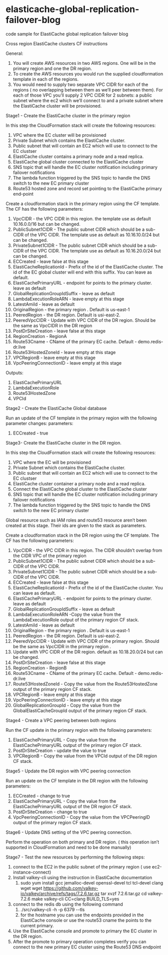 # elasticache-global-replication-failover-blog
code sample for ElastiCache global replication failover blog

Cross region ElastiCache clusters CF instructions

General:

1. You will create AWS resources in two AWS regions. One will be in the primary region and one the DR region. 
2. To create the AWS resources you would run the supplied cloudformation template in each of the regions. 
3. You would need to supply two separate VPC CIDR for each of the regions ( no overlapping between them as we’ll peer between them). For each of those VPC you’ll supply 2 VPC CIDR for 2 subnets: a public subnet where the ec2 which we’ll connect to and a private subnet where the ElastiCache cluster will be provisioned.

Stage1 -  Create the ElastiCache cluster in the primary region

 In this step the CloudFormation stack will create the following resources:

1. VPC where the EC cluster will be provisioned
2. Private Subnet which contains the ElastiCache cluster.
3. Public subnet that will contain an EC2 which will use to connect to the EC clustser
4. ElastiCache cluster contains a primary node and a read replica. 
5. ElastiCache global  cluster connected to the ElastiCache cluster
6. SNS topic that will handle the EC cluster notification including primary failover notifications
7. The lambda function triggered by the SNS topic to handle  the DNS switch to the new EC primary cluster
8. Route53 hosted zone and record set pointing to the ElastiCache primary end-point


Create a cloudformation stack in the primary region using the CF template. The CF has the following parameters:

1. VpcCIDR - the VPC CIDR in this region. the template use as default 10.16.0.0/16 but can be changed.
2. PublicSubnet1CIDR - The public subnet CIDR which should be a sub-CIDR of the VPC CIDR. The template use as default as 10.16.10.0/24 but can be changed. 
3. PrivateSubnet1CIDR - The public subnet CIDR which should be a sub-CIDR of the VPC CIDR. The template use as default as 10.16.20.0/24 but can be changed. 
4. ECCreated - leave false at this stage
5. ElastiCacheReplicationId - Prefix of the id of the ElastiCache cluster. The id of the EC global cluster will end with this suffix. You can leave as default. 
6. ElastiCachePrimaryURL - endpoint for points to the primary cluster. leave as default
7. GlobalReplicationGroupIdSuffix - leave as default
8. LambdaExecutionRoleARN - leave empty at this stage
9. LatestAmiId - leave as default
10. OriginalRegion - the primary region . Default is us-east-1
11. PeeredRegion - the DR region. Default is usi-east-2.
12. PeeredVpcCIDR - Update with VPC CIDR of the DR region. Should be the same as VpcCIDR in the DR region  
13. PostDrSiteCreation - leave false at this stage
14. RegionCreation - RegionA
15. Route53Cname - CName of the primary EC cache. Default - demo.redis-dr.live
16. Route53HostedZoneId - leave empty at this stage
17. VPCRegionB - leave empty at this stage
18. VpcPeeringConnectionID -  leave empty at this stage

Outputs:

1. ElastiCachePrimaryURL
2. LambdaExecutionRole
3. Route53HostedZone
4. VPCId

Stage2 - Create the ElastiCache Global database


Run an update of the CF template in the primary region with the following parameter changes:
parameters:

1. ECCreated - true



Stage3- Create the ElastiCache cluster in the DR region. 

In this step the CloudFormation stack will create the following resources:

1. VPC where the EC will be provisioned
2. Private Subnet which contains the ElastiCache cluster.
3. Public subnet that will contain an EC2 which will use to connect to the EC clustser
4. ElastiCache cluster container a primary node and a read replica. 
5. Connect the ElastiCache global  cluster to the ElastiCache cluster
6. SNS topic that will handle the EC cluster notification including primary failover notifications
7. The lambda function triggered by the SNS topic to handle  the DNS switch to the new EC primary cluster

Global resource such as IAM roles and route53 resource aren’t been created at this stage. Their ids are given to the stack as parameters. 

Create a cloudformation stack in the DR region using the CF template. The CF has the following parameters:

1. VpcCIDR - the VPC CIDR in this region. The CIDR shouldn’t overlap from the CIDR VPC of the primary region 
2. PublicSubnet1CIDR - The public subnet CIDR which should be a sub-CIDR of the VPC CIDR. 
3. PrivateSubnet1CIDR - The public subnet CIDR which should be a sub-CIDR of the VPC CIDR.
4. ECCreated - leave false at this stage
5. ElastiCacheReplicationId - Prefix of the id of the ElastiCache cluster. You can leave as default. 
6. ElastiCachePrimaryURL - endpoint for points to the primary cluster. leave as default
7. GlobalReplicationGroupIdSuffix - leave as default
8. LambdaExecutionRoleARN -Copy the value from the LambdaExecutionRole output of the primary region CF stack. 
9. LatestAmiId - leave as default
10. OriginalRegion - the primary region . Default is us-east-1
11. PeeredRegion - the DR region. Default is usi-east-2.
12. PeeredVpcCIDR - Update with VPC CIDR of the primary region. Should be the same as VpcCIDR in the primary region  .
13. Update with VPC CIDR of the DR region. default as 10.18.20.0/24 but can be changed. 
14. PostDrSiteCreation - leave false at this stage
15. RegionCreation - RegionB
16. Route53Cname - CName of the primary EC cache. Default - demo.redis-dr.live
17. Route53HostedZoneId - Copy the value from the Route53HostedZone output of the primary region CF stack. 
18. VPCRegionB - leave empty at this stage
19. VpcPeeringConnectionID -  leave empty at this stage
20. GlobalReplicationGroupId - Copy the value from the GlobalElastiCacheGroupId output of the primary region CF stack. 

Stage4 - Create a VPC peering between both regions

Run the CF update in the primary region with the following parameters:

1. ElastiCachePrimaryURL - Copy the value from the ElastiCachePrimaryURL output of the primary region CF stack. 
2. PostDrSiteCreation - update the value to true
3. VPCRegionB - Copy the value from the VPCId output of the DR region CF stack. 

Stage5 - Update the DR region with VPC peering connection


Run an update on the CF template in the DR region  with the following parameters:

1. ECCreated - change to true
2. ElastiCachePrimaryURL - Copy the value from the ElastiCachePrimaryURL output of the DR region CF stack. 
3. PostDrSiteCreation - change to true
4. VpcPeeringConnectionID - Copy the value from the VPCPeeringID output of the primary region CF stack. 



Stage6 - Update DNS setting of the VPC peering connection. 

Perform the operation on both primary and DR region. ( this operation isn’t supported in CloudFormation and need to be done manually)

Stage7 - Test the new resources by performing the following steps:

1. connect to the EC2 in the public subnet of the primary region ( use ec2-instance-connect)
2. Install valkey-cli using the instruction in ElastiCache documentation
    1. sudo yum install gcc jemalloc-devel openssl-devel tcl tcl-devel clang wget
        wget https://github.com/valkey-io/valkey/archive/refs/tags/7.2.6.tar.gz
        tar xvzf 7.2.6.tar.gz
        cd valkey-7.2.6
        make valkey-cli CC=clang BUILD_TLS=yes
3. connect to the redis db using the following command
    1. ./src/valkey-cli -h <hostname> -p 6379 --tls
    2. for the hostname you can use the endpoints provided in the ElastiCache console or use the route53 cname the points to the current primary. 
4. Use the ElastiCache console and promote to primary the EC cluster in the DR region. 
5. After the promote to primary operation completes verify you can connect to the new primary EC cluster using the Route53 DNS endpoint 

